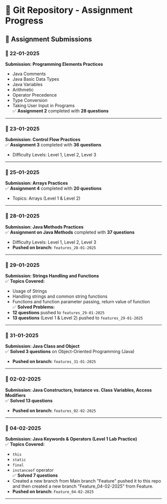 # 🚀 Git Repository - Assignment Progress  

## 📌 Assignment Submissions  

### 📅 22-01-2025  
**Submission: Programming Elements Practices**  
- Java Comments  
- Java Basic Data Types  
- Java Variables  
- Arithmetic  
- Operator Precedence  
- Type Conversion  
- Taking User Input in Programs  
✅ **Assignment 2** completed with **28 questions**  

---

### 📅 23-01-2025  
**Submission: Control Flow Practices**  
✅ **Assignment 3** completed with **36 questions**  
- Difficulty Levels: Level 1, Level 2, Level 3  

---

### 📅 25-01-2025  
**Submission: Arrays Practices**  
✅ **Assignment 4** completed with **20 questions**  
- Topics: Arrays (Level 1 & Level 2)  

---

### 📅 28-01-2025  
**Submission: Java Methods Practices**  
✅ **Assignment on Java Methods** completed with **37 questions**  
- Difficulty Levels: Level 1, Level 2, Level 3  
- **Pushed on branch:** `features_28-01-2025`  

---

### 📅 29-01-2025  
**Submission: Strings Handling and Functions**  
✅ **Topics Covered:**  
- Usage of Strings  
- Handling strings and common string functions  
- Functions and function parameter passing, return value of function  
✅ **Solved Problems:**  
- **12 questions** pushed to `features_29-01-2025`  
- **13 questions** (Level 1 & Level 2) pushed to `features_29-01-2025`  

---

### 📅 31-01-2025  
**Submission: Java Class and Object**  
✅ **Solved 3 questions** on Object-Oriented Programming (Java)  
- **Pushed on branch:** `features_31-01-2025`  

---

### 📅 02-02-2025  
**Submission: Java Constructors, Instance vs. Class Variables, Access Modifiers**  
✅ **Solved 13 questions**  
- **Pushed on branch:** `features_02-02-2025`  

---

### 📅 04-02-2025  
**Submission: Java Keywords & Operators (Level 1 Lab Practice)**  
✅ **Topics Covered:**  
- `this`  
- `static`  
- `final`  
- `instanceof` operator  
✅ **Solved 7 questions**
- Created a new branch from Main branch "Feature" pushed it to this repo and then created a new branch "Feature_04-02-2025" from Feature.
- **Pushed on branch:** `Feature_04-02-2025`  

---
